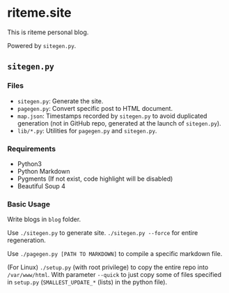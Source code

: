 # riteme.site
This is riteme personal blog.

Powered by `sitegen.py`.

## `sitegen.py`
### Files
* `sitegen.py`: Generate the site.
* `pagegen.py`: Convert specific post to HTML document.
* `map.json`: Timestamps recorded by `sitegen.py` to avoid duplicated generation (not in GitHub repo, generated at the launch of `sitegen.py`).
* `lib/*.py`: Utilities for `pagegen.py` and `sitegen.py`.

### Requirements
* Python3
* Python Markdown
* Pygments (If not exist, code highlight will be disabled)
* Beautiful Soup 4

### Basic Usage
Write blogs in `blog` folder.

Use `./sitegen.py` to generate site. `./sitegen.py --force` for entire regeneration.

Use `./pagegen.py [PATH TO MARKDOWN]` to compile a specific markdown file.

(For Linux) `./setup.py` (with root privilege) to copy the entire repo into `/var/www/html`. With parameter `--quick` to just copy some of files specified in `setup.py` (`SMALLEST_UPDATE_*` (lists) in the python file).
